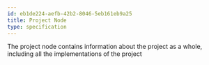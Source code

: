 ```yaml
---
id: eb1de224-aefb-42b2-8046-5eb161eb9a25
title: Project Node
type: specification
---
```


The project node contains information about the project as a whole, including all the implementations of the project
